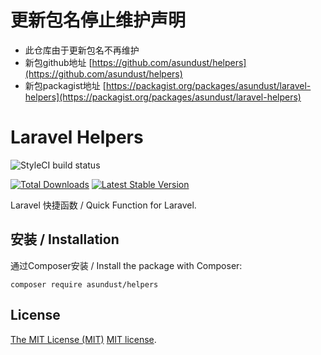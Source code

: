 # 更新包名停止维护声明
- 此仓库由于更新包名不再维护
- 新包github地址 [https://github.com/asundust/helpers](https://github.com/asundust/helpers)
- 新包packagist地址 [https://packagist.org/packages/asundust/laravel-helpers](https://packagist.org/packages/asundust/laravel-helpers)

# Laravel Helpers

![StyleCI build status](https://github.styleci.io/repos/335536466/shield) 

<a href="https://packagist.org/packages/asundust/helpers"><img src="https://img.shields.io/packagist/dt/asundust/helpers" alt="Total Downloads"></a>
<a href="https://packagist.org/packages/asundust/helpers"><img src="https://img.shields.io/packagist/v/asundust/helpers" alt="Latest Stable Version"></a>

Laravel 快捷函数 / Quick Function for Laravel.


## 安装 / Installation

通过Composer安装 / Install the package with Composer: 

    composer require asundust/helpers

## License

[The MIT License (MIT)](https://opensource.org/licenses/MIT) [MIT license](LICENSE.md).
